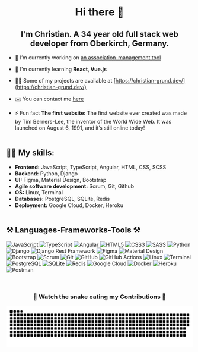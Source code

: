 <h1 align=center>Hi there 👋</h1>
<h2 align=center>I'm Christian. A 34 year old full stack web developer from Oberkirch, Germany.</h2>



- 🔭 I’m currently working on [an association-management tool](https://github.com/halilbahar/association-management)
  
- 🌱 I’m currently learning **React, Vue.js**

- 👨‍💻 Some of my projects are available at [https://christian-grund.dev/](https://christian-grund.dev/)

- ✉️ You can contact me [here](mailto:mail@christian-grund.dev)

- ⚡ Fun fact **The first website:** The first website ever created was made by Tim Berners-Lee, the inventor of the World Wide Web. It was launched on August 6, 1991, and it’s still online today!
   <br> <br>

## 👨‍💻 My skills:
- **Frontend:** JavaScript, TypeScript, Angular, HTML, CSS, SCSS
- **Backend:** Python, Django
- **UI:** Figma, Material Design, Bootstrap
- **Agile software development:** Scrum, Git, Github
- **OS:** Linux, Terminal
- **Databases:** PostgreSQL, SQLite, Redis
- **Deployment:** Google Cloud, Docker, Heroku
 <br> <br>

## ⚒️ Languages-Frameworks-Tools ⚒️
![JavaScript](https://img.shields.io/badge/javascript-%23323330.svg?style=for-the-badge&logo=javascript&logoColor=%23F7DF1E) 
![TypeScript](https://img.shields.io/badge/typescript-%23007ACC.svg?style=for-the-badge&logo=typescript&logoColor=white) 
![Angular](https://img.shields.io/badge/angular-%23DD0031.svg?style=for-the-badge&logo=angular&logoColor=white)
![HTML5](https://img.shields.io/badge/html5-%23E34F26.svg?style=for-the-badge&logo=html5&logoColor=white)
![CSS3](https://img.shields.io/badge/css3-%231572B6.svg?style=for-the-badge&logo=css3&logoColor=white)
![SASS](https://img.shields.io/badge/sass-%23CC6699.svg?style=for-the-badge&logo=sass&logoColor=white)
![Python](https://img.shields.io/badge/python-%2314354C.svg?style=for-the-badge&logo=python&logoColor=white)
![Django](https://img.shields.io/badge/django-%23092E20.svg?style=for-the-badge&logo=django&logoColor=white)
![Django Rest Framework](https://img.shields.io/badge/django%20rest%20framework-%23FF1709.svg?style=for-the-badge&logo=django&logoColor=white)
![Figma](https://img.shields.io/badge/figma-%23F24E1E.svg?style=for-the-badge&logo=figma&logoColor=white)
![Material Design](https://img.shields.io/badge/material%20design-%230081CB.svg?style=for-the-badge&logo=material-design&logoColor=white)
![Bootstrap](https://img.shields.io/badge/bootstrap-%23563D7C.svg?style=for-the-badge&logo=bootstrap&logoColor=white)
![Scrum](https://img.shields.io/badge/scrum-%23008571.svg?style=for-the-badge&logo=scrumalliance&logoColor=white)
![Git](https://img.shields.io/badge/git-%23F05033.svg?style=for-the-badge&logo=git&logoColor=white)
![GitHub](https://img.shields.io/badge/github-%23181717.svg?style=for-the-badge&logo=github&logoColor=white)
![GitHub Actions](https://img.shields.io/badge/github%20actions-%232671E5.svg?style=for-the-badge&logo=githubactions&logoColor=white)
![Linux](https://img.shields.io/badge/linux-%23FCC624.svg?style=for-the-badge&logo=linux&logoColor=black)
![Terminal](https://img.shields.io/badge/terminal-%232D2D2D.svg?style=for-the-badge&logo=powershell&logoColor=white)
![PostgreSQL](https://img.shields.io/badge/postgresql-%23336791.svg?style=for-the-badge&logo=postgresql&logoColor=white)
![SQLite](https://img.shields.io/badge/sqlite-%23003B57.svg?style=for-the-badge&logo=sqlite&logoColor=white)
![Redis](https://img.shields.io/badge/redis-%23DC382D.svg?style=for-the-badge&logo=redis&logoColor=white)
![Google Cloud](https://img.shields.io/badge/google%20cloud-%234285F4.svg?style=for-the-badge&logo=google-cloud&logoColor=white)
![Docker](https://img.shields.io/badge/docker-%230db7ed.svg?style=for-the-badge&logo=docker&logoColor=white)
![Heroku](https://img.shields.io/badge/heroku-%23430098.svg?style=for-the-badge&logo=heroku&logoColor=white)
![Postman](https://img.shields.io/badge/postman-%23FF6C37.svg?style=for-the-badge&logo=postman&logoColor=white)



<div align="center">
  <br>
  <h3>🐍 Watch the snake eating my Contributions 🐍</h3>
  <picture>
  <source media="(prefers-color-scheme: dark)" srcset="github-snake-dark.svg" />
  <source media="(prefers-color-scheme: light)" srcset="github-snake.svg" />
  <img alt="github-snake" src="github-snake.svg" />
</picture>
    
</div> 


